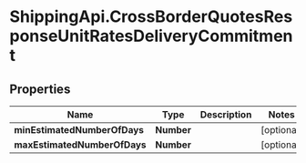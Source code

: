 # ShippingApi.CrossBorderQuotesResponseUnitRatesDeliveryCommitment

## Properties

Name | Type | Description | Notes
------------ | ------------- | ------------- | -------------
**minEstimatedNumberOfDays** | **Number** |  | [optional] 
**maxEstimatedNumberOfDays** | **Number** |  | [optional] 


